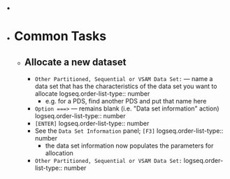 -
- # Common Tasks
	- ## Allocate a new dataset
		- `Other Partitioned, Sequential or VSAM Data Set:` — name a data set that has the characteristics of the data set you want to allocate
		  logseq.order-list-type:: number
			- e.g. for a PDS, find another PDS and put that name here
		- `Option ===>` — remains blank (i.e. "Data set information" action)
		  logseq.order-list-type:: number
		- `[ENTER]`
		  logseq.order-list-type:: number
		- See the `Data Set Information` panel; `[F3]`
		  logseq.order-list-type:: number
			- the data set information now populates the parameters for allocation
		- `Other Partitioned, Sequential or VSAM Data Set:`
		  logseq.order-list-type:: number